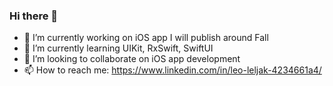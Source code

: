 ### Hi there 👋

- 🔭 I’m currently working on iOS app I will publish around Fall
- 🌱 I’m currently learning UIKit, RxSwift, SwiftUI 
- 👯 I’m looking to collaborate on iOS app development 
- 📫 How to reach me: https://www.linkedin.com/in/leo-leljak-4234661a4/


